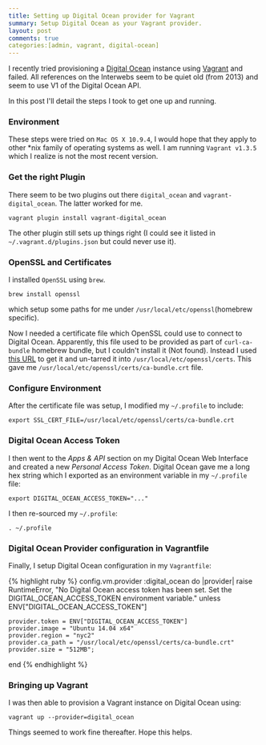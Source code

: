 ```yaml
---
title: Setting up Digital Ocean provider for Vagrant
summary: Setup Digital Ocean as your Vagrant provider.
layout: post
comments: true
categories:[admin, vagrant, digital-ocean]
---
```


I recently tried provisioning a [Digital Ocean](https://www.digitalocean.com) instance using [Vagrant](https://www.vagrantup.com) and failed.  All references on the Interwebs seem to be quiet old (from 2013) and seem to use V1 of the Digital Ocean API.

In this post I'll detail the steps I took to get one up and running.

### Environment
These steps were tried on `Mac OS X 10.9.4`, I would hope that they apply to other *nix family of operating systems as well.  I am running `Vagrant v1.3.5` which I realize is not the most recent version.

### Get the right Plugin
There seem to be two plugins out there `digital_ocean` and `vagrant-digital_ocean`.  The latter worked for me.

    vagrant plugin install vagrant-digital_ocean

The other plugin still sets up things right (I could see it listed in `~/.vagrant.d/plugins.json` but could never use it).

### OpenSSL and Certificates
I installed `OpenSSL` using `brew`.

    brew install openssl

which setup some paths for me under `/usr/local/etc/openssl`(homebrew specific).  

Now I needed a certificate file which OpenSSL could use to connect to Digital Ocean.  Apparently, this file used to be provided as part of `curl-ca-bundle` homebrew bundle, but I couldn't install it (Not found).  Instead I used [this URL](http://sourceforge.net/projects/machomebrew/files/mirror/curl-ca-bundle-1.87.tar.bz2/download) to get it and un-tarred it into `/usr/local/etc/openssl/certs`. This gave me `/usr/local/etc/openssl/certs/ca-bundle.crt` file.

### Configure Environment

After the certificate file was setup, I modified my `~/.profile` to include:

    export SSL_CERT_FILE=/usr/local/etc/openssl/certs/ca-bundle.crt


### Digital Ocean Access Token
I then went to the _Apps & API_ section on my Digital Ocean Web Interface and created a new _Personal Access Token_.  Digital Ocean gave me a long hex string which I exported as an environment variable in my `~/.profile` file:

    export DIGITAL_OCEAN_ACCESS_TOKEN="..."

I then re-sourced my `~/.profile`:

    . ~/.profile


### Digital Ocean Provider configuration in Vagrantfile

Finally, I setup Digital Ocean configuration in my `Vagrantfile`:

{% highlight ruby %}
config.vm.provider :digital_ocean do |provider|
    raise RuntimeError, "No Digital Ocean access token has been set. Set the DIGITAL_OCEAN_ACCESS_TOKEN environment variable." unless ENV["DIGITAL_OCEAN_ACCESS_TOKEN"]

    provider.token = ENV["DIGITAL_OCEAN_ACCESS_TOKEN"]
    provider.image = "Ubuntu 14.04 x64"
    provider.region = "nyc2"
    provider.ca_path = "/usr/local/etc/openssl/certs/ca-bundle.crt"
    provider.size = "512MB";
end
{% endhighlight %}

### Bringing up Vagrant
I was then able to provision a Vagrant instance on Digital Ocean using:

    vagrant up --provider=digital_ocean

Things seemed to work fine thereafter.  Hope this helps.